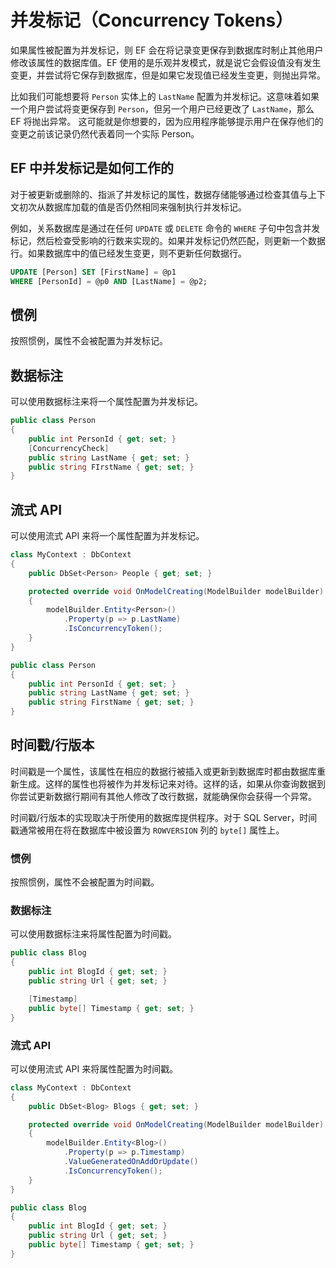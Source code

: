 # 并发标记（Concurrency Tokens）

如果属性被配置为并发标记，则 EF 会在将记录变更保存到数据库时制止其他用户修改该属性的数据库值。EF 使用的是乐观并发模式，就是说它会假设值没有发生变更，并尝试将它保存到数据库，但是如果它发现值已经发生变更，则抛出异常。

比如我们可能想要将 `Person` 实体上的 `LastName` 配置为并发标记。这意味着如果一个用户尝试将变更保存到 `Person`，但另一个用户已经更改了 `LastName`，那么 EF 将抛出异常。 这可能就是你想要的，因为应用程序能够提示用户在保存他们的变更之前该记录仍然代表着同一个实际 Person。

## EF 中并发标记是如何工作的

对于被更新或删除的、指派了并发标记的属性，数据存储能够通过检查其值与上下文初次从数据库加载的值是否仍然相同来强制执行并发标记。

例如，关系数据库是通过在任何 `UPDATE` 或 `DELETE` 命令的  `WHERE` 子句中包含并发标记，然后检查受影响的行数来实现的。如果并发标记仍然匹配，则更新一个数据行。如果数据库中的值已经发生变更，则不更新任何数据行。

```SQL
UPDATE [Person] SET [FirstName] = @p1
WHERE [PersonId] = @p0 AND [LastName] = @p2;
```

## 惯例

按照惯例，属性不会被配置为并发标记。

## 数据标注

可以使用数据标注来将一个属性配置为并发标记。

```C#
public class Person
{
    public int PersonId { get; set; }
    [ConcurrencyCheck]
    public string LastName { get; set; }
    public string FIrstName { get; set; }
}
```

## 流式 API

可以使用流式 API 来将一个属性配置为并发标记。

```C#
class MyContext : DbContext
{
    public DbSet<Person> People { get; set; }

    protected override void OnModelCreating(ModelBuilder modelBuilder)
    {
        modelBuilder.Entity<Person>()
            .Property(p => p.LastName)
            .IsConcurrencyToken();
    }
}

public class Person
{
    public int PersonId { get; set; }
    public string LastName { get; set; }
    public string FirstName { get; set; }
}
```

## 时间戳/行版本

时间戳是一个属性，该属性在相应的数据行被插入或更新到数据库时都由数据库重新生成。这样的属性也将被作为并发标记来对待。这样的话，如果从你查询数据到你尝试更新数据行期间有其他人修改了改行数据，就能确保你会获得一个异常。

时间戳/行版本的实现取决于所使用的数据库提供程序。对于 SQL Server，时间戳通常被用在将在数据库中被设置为 `ROWVERSION` 列的 `byte[]` 属性上。

### 惯例

按照惯例，属性不会被配置为时间戳。

### 数据标注

可以使用数据标注来将属性配置为时间戳。

```C#
public class Blog
{
    public int BlogId { get; set; }
    public string Url { get; set; }

    [Timestamp]
    public byte[] Timestamp { get; set; }
}
```

### 流式 API

可以使用流式 API 来将属性配置为时间戳。

```C#
class MyContext : DbContext
{
    public DbSet<Blog> Blogs { get; set; }

    protected override void OnModelCreating(ModelBuilder modelBuilder)
    {
        modelBuilder.Entity<Blog>()
            .Property(p => p.Timestamp)
            .ValueGeneratedOnAddOrUpdate()
            .IsConcurrencyToken();
    }
}

public class Blog
{
    public int BlogId { get; set; }
    public string Url { get; set; }
    public byte[] Timestamp { get; set; }
}
```
